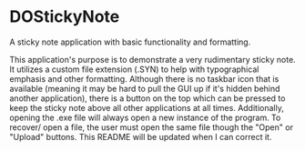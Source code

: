 # DOStickyNote
A sticky note application with basic functionality and formatting.

This application's purpose is to demonstrate a very rudimentary sticky note.  It utilizes a custom file extension (.SYN) to help with typographical emphasis and other formatting.  Although there is no taskbar icon that is available (meaning it may be hard to pull the GUI up if it's hidden behind another application), there is a button on the top which can be pressed to keep the sticky note above all other applications at all times.  Additionally, opening the .exe file will always open a new instance of the program.  To recover/ open a file, the user must open the same file though the "Open" or "Upload" buttons.  This README will be updated when I can correct it.
